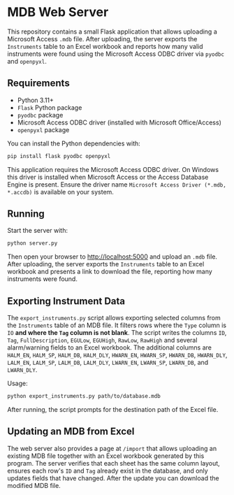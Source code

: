 # MDB Web Server

This repository contains a small Flask application that allows uploading a
Microsoft Access `.mdb` file. After uploading, the server exports the
`Instruments` table to an Excel workbook and reports how many valid instruments
were found using the Microsoft Access ODBC driver via `pyodbc` and
`openpyxl`.

## Requirements

* Python 3.11+
* `Flask` Python package
* `pyodbc` package
* Microsoft Access ODBC driver (installed with Microsoft Office/Access)
* `openpyxl` package

You can install the Python dependencies with:

```bash
pip install flask pyodbc openpyxl
```

This application requires the Microsoft Access ODBC driver. On Windows this
driver is installed when Microsoft Access or the Access Database Engine is
present. Ensure the driver name `Microsoft Access Driver (*.mdb, *.accdb)` is
available on your system.

## Running

Start the server with:

```bash
python server.py
```

Then open your browser to [http://localhost:5000](http://localhost:5000)
and upload an `.mdb` file. After uploading, the server exports the
`Instruments` table to an Excel workbook and presents a link to download the
file, reporting how many instruments were found.

## Exporting Instrument Data

The `export_instruments.py` script allows exporting selected columns from the
`Instruments` table of an MDB file. It filters rows where the `Type` column is
`IO` **and where the `Tag` column is not blank**. The script writes the columns
`ID`, `Tag`, `FullDescription`, `EGULow`, `EGUHigh`, `RawLow`, `RawHigh` and several
alarm/warning fields to an Excel workbook. The additional columns are `HALM_EN`,
`HALM_SP`, `HALM_DB`, `HALM_DLY`, `HWARN_EN`, `HWARN_SP`, `HWARN_DB`,
`HWARN_DLY`, `LALM_EN`, `LALM_SP`, `LALM_DB`, `LALM_DLY`, `LWARN_EN`,
`LWARN_SP`, `LWARN_DB`, and `LWARN_DLY`.

Usage:

```bash
python export_instruments.py path/to/database.mdb
```

After running, the script prompts for the destination path of the Excel file.

## Updating an MDB from Excel

The web server also provides a page at `/import` that allows uploading an
existing MDB file together with an Excel workbook generated by this program.
The server verifies that each sheet has the same column layout, ensures each
row's `ID` and `Tag` already exist in the database, and only updates fields that
have changed. After the update you can download the modified MDB file.
